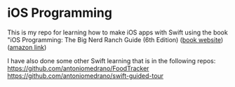 # iOS Programming

This is my repo for learning how to make iOS apps with Swift using the book "iOS Programming: The Big Nerd Ranch Guide (6th Edition) ([book website](https://www.bignerdranch.com/books/ios-programming/))([amazon link](https://www.amazon.com/iOS-Programming-Ranch-Guide-Guides/dp/0134682335))

I have also done some other Swift learning that is in the following repos:
https://github.com/antoniomedrano/FoodTracker
https://github.com/antoniomedrano/swift-guided-tour
